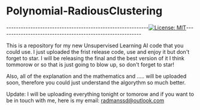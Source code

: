 # Polynomial-RadiousClustering
-----------------------------------------------------------[![License: MIT](https://img.shields.io/badge/License-MIT-yellow.svg)](LICENSE)-----------------------------------------------------------

This is a repository for my new Unsupervised Learning AI code that you could use.
I just uploaded the frist release code, use and enjoy it but don't forget to star.
I will be releasing the final and the best version of it I think tommorow or so that is just going to blow up, so don't forget to star!

Also, all of the explanation and the mathematics and ..... will be uploaded soon, therefore you could just understand the algorythm so much better.

Update: I will be uploading everything tonight or tomorow and if you want to be in touch with me, here is my email: radmanssd@outlook.com
